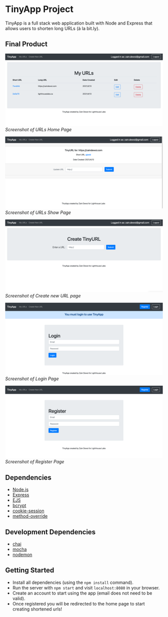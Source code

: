 # TinyApp Project

TinyApp is a full stack web application built with Node and Express that allows users to shorten long URLs (à la bit.ly).

## Final Product

!["Screenshot of URLs Page"](https://github.com/zaindewsi/TinyApp/blob/main/docs/urls-index.png)
_Screenshot of URLs Home Page_

!["Screenshot of URL Show Page"](https://github.com/zaindewsi/TinyApp/blob/main/docs/show-url.png)
_Screenshot of URLs Show Page_

!["Screenshot of URL New Page"](https://github.com/zaindewsi/TinyApp/blob/main/docs/urls-new.png)
_Screenshot of Create new URL page_

!["Screenshot of Login Page"](https://github.com/zaindewsi/TinyApp/blob/main/docs/login.png)
_Screenshot of Login Page_

!["Screenshot of Register Page"](https://github.com/zaindewsi/TinyApp/blob/main/docs/register.png)
_Screenshot of Register Page_

## Dependencies

- [Node.js](https://nodejs.org/en/)
- [Express](https://expressjs.com/)
- [EJS](https://ejs.co/)
- [bcrypt](https://www.npmjs.com/package/bcrypt)
- [cookie-session](https://www.npmjs.com/package/cookie-session)
- [method-override](https://www.npmjs.com/package/method-override)

## Development Dependencies

- [chai](https://www.chaijs.com/)
- [mocha](https://mochajs.org/)
- [nodemon](https://www.npmjs.com/package/nodemon)

## Getting Started

- Install all dependencies (using the `npm install` command).
- Run the server with `npm start` and visit `localhost:8080` in your browser.
- Create an account to start using the app (email does not need to be valid).
- Once registered you will be redirected to the home page to start creating shortened urls!
